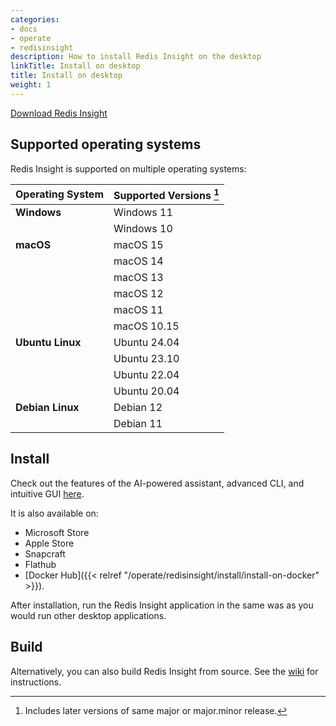 ```yaml
---
categories:
- docs
- operate
- redisinsight
description: How to install Redis Insight on the desktop
linkTitle: Install on desktop
title: Install on desktop
weight: 1
---
```


[Download Redis Insight](https://redis.io/downloads/#:~:text=Redis-,Insight,-Download%20a%20powerful)

## Supported operating systems

Redis Insight is supported on multiple operating systems:

| Operating System | Supported Versions [^1] |
|:---              |:---                     |
| **Windows**      | Windows 11              |
|                  | Windows 10              |
| **macOS**        | macOS 15                |
|                  | macOS 14                |
|                  | macOS 13                |
|                  | macOS 12                |
|                  | macOS 11                |
|                  | macOS 10.15             |
| **Ubuntu Linux** | Ubuntu 24.04            |
|                  | Ubuntu 23.10            |
|                  | Ubuntu 22.04            |
|                  | Ubuntu 20.04            |
| **Debian Linux** | Debian 12               |
|                  | Debian 11               |

[^1]: Includes later versions of same major or major.minor release.

## Install

Check out the features of the AI-powered assistant, advanced CLI, and intuitive GUI [here](https://redis.io/insight/?utm_source=redisinsight&utm_medium=website&utm_campaign=install_redisinsight#insight-form).

It is also available on:
- Microsoft Store
- Apple Store
- Snapcraft
- Flathub
- [Docker Hub]({{< relref "/operate/redisinsight/install/install-on-docker" >}}).

After installation, run the Redis Insight application in the same was as you would run other desktop applications.

## Build

Alternatively, you can also build Redis Insight from source. See the [wiki](https://github.com/RedisInsight/RedisInsight#build) for instructions.
